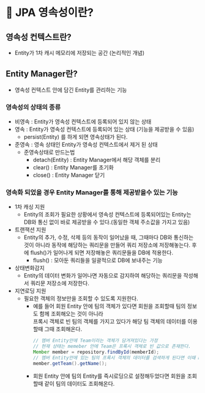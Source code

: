# :loudspeaker: JPA 영속성이란?

## 영속성 컨텍스트란?
- Entity가 1차 캐시 메모리에 저장되는 공간 (논리적인 개념)

## Entity Manager란?
- 영속성 컨텍스트 안에 담긴 Entity를 관리하는 기능

### 영속성의 상태의 종류
- 비영속 : Entity가 영속성 컨텍스트에 등록되어 있지 않는 상태   
- 영속 : Entity가 영속성 컨텍스트에 등록되어 있는 상태 (기능을 제공받을 수 있음)   
  - persist(Entity) 를 하게 되면 영속상태가 된다.
- 준영속 : 영속 상태인 Entity가 영속성 컨텍스트에서 제거 된 상태
    - 준영속상태로 만드는법
        - detach(Entity) : Entity Manager에서 해당 객체를 분리   
        - clear() : Entity Manager를 초기화
        - close() : Entity Manager 닫기
    
### 영속화 되었을 경우 Entity Manager를 통해 제공받을수 있는 기능
- 1차 캐싱 지원
    - Entity의 조회가 필요한 상황에서 영속성 컨텍스트에 등록되어있는 Entity는 DB와 통신 없이 바로 제공받을 수 있다.(동일한 객체 주소값을 가지고 있음)   
- 트랜잭션 지원
    - Entity의 추가, 수정, 삭제 등의 동작이 일어났을 때, 그때마다 DB와 통신하는 것이 아니라 동작에 해당하는 쿼리문을 만들어 쿼리 저장소에 저장해놓는다. 후에 flush()가 일어나게 되면 저장해놓은 쿼리문들을 DB에 적용한다.
        - flush() : 모아둔 쿼리들을 일괄적으로 DB에 보내주는 기능
- 상태변화감지
    - Entity의 데이터 변화가 일어나면 자동으로 감지하여 해당하는 쿼리문을 작성해서 쿼리문 저장소에 저장한다.
- 지연로딩 지원
    - 필요한 객체의 정보만을 조회할 수 있도록 지원한다.
        - 예를 들어 회원 Entity 안에 팀의 객체가 있다면 회원을 조회할때 팀의 정보도 함께 조회해오는 것이 아니라   
          프록시 객체로 빈 팀의 객체를 가지고 있다가 해당 팀 객체의 데이터를 이용할때 그때 조회해온다.
          ``` java
          // 멤버 Entity안에 Team이라는 객체가 담겨져있다는 가정
          // 현재 상태는 memeber 안에 Team은 프록시 객체로 빈 값으로 존재한다.
          Member member = repository.findById(memberId);
          // 멤버 Entity안에 있는 팀의 프록시 객체의 데이터를 검색하게 된다면 이때 DB에서 데이터를 조회한다. 
          member.getTeam().getName();
          ```
        - 회원 Entity 안에 팀의 Entity를 즉시로딩으로 설정해두었다면 회원을 조회할때 같이 팀의 데이터도 조회해온다.



